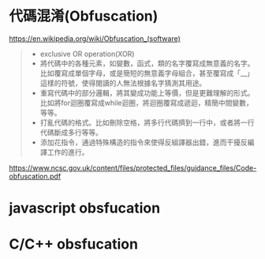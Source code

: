 # 代碼混淆(Obfuscation)

https://en.wikipedia.org/wiki/Obfuscation_(software)

>* exclusive OR operation(XOR)
>* 將代碼中的各種元素，如變數，函式，類的名字覆寫成無意義的名字。比如覆寫成單個字母，或是簡短的無意義字母組合，甚至覆寫成「__」這樣的符號，使得閱讀的人無法根據名字猜測其用途。
>* 重寫代碼中的部分邏輯，將其變成功能上等價，但是更難理解的形式。比如將for迴圈覆寫成while迴圈，將迴圈覆寫成遞迴，精簡中間變數，等等。
>* 打亂代碼的格式。比如刪除空格，將多行代碼擠到一行中，或者將一行代碼斷成多行等等。
>* 添加花指令，通過特殊構造的指令來使得反組譯器出錯，進而干擾反編譯工作的進行。

https://www.ncsc.gov.uk/content/files/protected_files/guidance_files/Code-obfuscation.pdf

# javascript obsfucation



# C/C++ obsfucation
